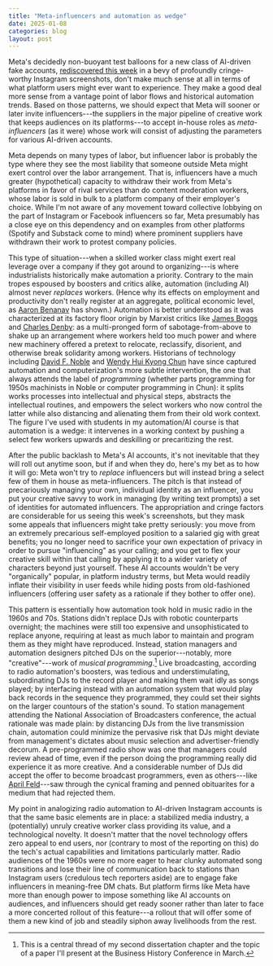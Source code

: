 ```yaml
---
title: "Meta-influencers and automation as wedge"
date: 2025-01-08
categories: blog
layout: post
---
```


Meta's decidedly non-buoyant test balloons for a new class of AI-driven fake accounts, [rediscovered this week](https://www.theverge.com/2025/1/3/24334946/meta-ai-profiles-instagram-facebook-bots) in a bevy of profoundly cringe-worthy Instagram screenshots, don't make much sense at all in terms of what platform users might ever want to experience. They make a good deal more sense from a vantage point of labor flows and historical automation trends. Based on those patterns, we should expect that Meta will sooner or later invite influencers---the suppliers in the major pipeline of creative work that keeps audiences on its platforms---to accept in-house roles as _meta-influencers_ (as it were) whose work will consist of adjusting the parameters for various AI-driven accounts. 

Meta depends on many types of labor, but influencer labor is probably the type where they see the most liability that someone outside Meta might exert control over the labor arrangement. That is, influencers have a much greater (hypothetical) capacity to withdraw their work from Meta's platforms in favor of rival services than do content moderation workers, whose labor is sold in bulk to a platform company of their employer's choice. While I'm not aware of any movement toward collective lobbying on the part of Instagram or Facebook influencers so far, Meta presumably has a close eye on this dependency and on examples from other platforms (Spotify and Substack come to mind) where prominent suppliers have withdrawn their work to protest company policies.

This type of situation---when a skilled worker class might exert real leverage over a company if they got around to organizing---is where industrialists historically make automation a priority. Contrary to the main tropes espoused by boosters and critics alike, automation (including AI) almost never _replaces_ workers. (Hence why its effects on employment and productivity don't really register at an aggregate, political economic level, as [Aaron Benanav](https://www.versobooks.com/products/2682-automation-and-the-future-of-work) has shown.) Automation is better understood as it was characterized at its factory floor origin by Marxist critics like [James Boggs](https://monthlyreview.org/product/american_revolution/) and [Charles Denby](https://archive.org/details/Denby-Workers-Battle-Automation): as a multi-pronged form of sabotage-from-above to shake up an arrangement where workers held too much power and where new machinery offered a pretext to relocate, reclassify, disorient, and otherwise break solidarity among workers. Historians of technology including [David F. Noble](https://archive.org/details/forcesofproducti00noblrich) and [Wendy Hui Kyong Chun](https://direct.mit.edu/books/oa-monograph/3341/Programmed-VisionsSoftware-and-Memory) have since captured automation and computerization's more subtle intervention, the one that always attends the label of _programming_ (whether parts programming for 1950s machinists in Noble or computer programming in Chun): it splits works processes into intellectual and physical steps, abstracts the intellectual routines, and empowers the select workers who now control the latter while also distancing and alienating them from their old work context. The figure I've used with students in my automation/AI course is that automation is a wedge: it intervenes in a working context by pushing a select few workers upwards and deskilling or precaritizing the rest. 

After the public backlash to Meta's AI accounts, it's not inevitable that they will roll out anytime soon, but if and when they do, here's my bet as to how it will go: Meta won't try to _replace_ influencers but will instead bring a select few of them in house as meta-influencers. The pitch is that instead of precariously managing your own, individual identity as an influencer, you put your creative savvy to work in managing (by writing text prompts) a set of identities for automated influencers. The appropriation and cringe factors are considerable for us seeing this week's screenshots, but they mask some appeals that influencers might take pretty seriously: you move from an extremely precarious self-employed position to a salaried gig with great benefits; you no longer need to sacrifice your own expectation of privacy in order to pursue "influencing" as your calling; and you get to flex your creative skill within that calling by applying it to a wider variety of characters beyond just yourself. These AI accounts wouldn't be very "organically" popular, in platform industry terms, but Meta would readily inflate their visibility in user feeds while hiding posts from old-fashioned influencers (offering user safety as a rationale if they bother to offer one).

This pattern is essentially how automation took hold in music radio in the 1960s and 70s. Stations didn't replace DJs with robotic counterparts overnight; the machines were still too expensive and unsophisticated to replace anyone, requiring at least as much labor to maintain and program them as they might have reproduced. Instead, station managers and automation designers pitched DJs on the superior---notably, more "creative"---work of _musical programming_.[^1] Live broadcasting, according to radio automation's boosters, was tedious and understimulating, subordinating DJs to the record player and making them wait idly as songs played; by interfacing instead with an automation system that would play back records in the sequence they programmed, they could set their sights on the larger countours of the station's sound. To station management attending the National Association of Broadcasters conference, the actual rationale was made plain: by distancing DJs from the live transmission chain, automation could minimize the pervasive risk that DJs might deviate from management's dictates about music selection and advertiser-friendly decorum. A pre-programmed radio show was one that managers could review ahead of time, even if the person doing the programming really did experience it as more creative. And a considerable number of DJs did accept the offer to become broadcast programmers, even as others---like [April Feld](/radio_automation/1982-feld.html)---saw through the cynical framing and penned obituarites for a medium that had rejected them. 

My point in analogizing radio automation to AI-driven Instagram accounts is that the same basic elements are in place: a stabilized media industry, a (potentially) unruly creative worker class providing its value, and a technological novelty. It doesn't matter that the novel technology offers zero appeal to end users, nor (contrary to most of the reporting on this) do the tech's actual capabilities and limitations particularly matter. Radio audiences of the 1960s were no more eager to hear clunky automated song transitions and lose their line of communication back to stations than Instagram users (credulous tech reporters aside) are to engage fake influencers in meaning-free DM chats. But platform firms like Meta have more than enough power to impose something like AI accounts on audiences, and influencers should get ready sooner rather than later to face a more concerted rollout of this feature---a rollout that will offer some of them a new kind of job and steadily siphon away livelihoods from the rest.

[^1]: This is a central thread of my second dissertation chapter and the topic of a paper I'll present at the Business History Conference in March.

